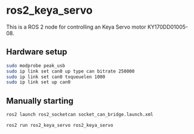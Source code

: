 # ros2_keya_servo
This is a ROS 2 node for controlling an Keya Servo motor KY170DD01005-08.


## Hardware setup
```bash
sudo modprobe peak_usb
sudo ip link set can0 up type can bitrate 250000
sudo ip link set can0 txqueuelen 1000
sudo ip link set up can0
```

## Manually starting
```bash
ros2 launch ros2_socketcan socket_can_bridge.launch.xml
```

```bash
ros2 run ros2_keya_servo ros2_keya_servo
```